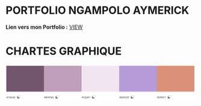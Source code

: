 # PORTFOLIO NGAMPOLO AYMERICK
**Lien vers mon Portfolio :**
[VIEW](  https://lsdora.github.io/PORTFOLIO-BTS/ )

# CHARTES GRAPHIQUE

![Logo Markdown](./IMAGE/Charte.png)
